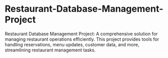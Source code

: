 # Restaurant-Database-Management-Project
Restaurant Database Management Project: A comprehensive solution for managing restaurant operations efficiently. This project provides tools for handling reservations, menu updates, customer data, and more, streamlining restaurant management tasks.
